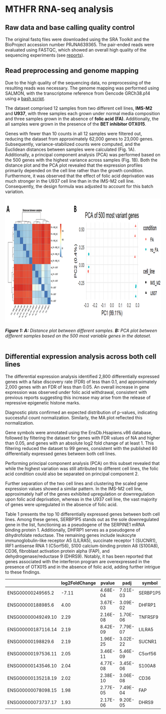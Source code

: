 # MTHFR RNA-seq analysis

## Raw data and base calling quality control

The original fastq files were downloaded using the SRA Toolkit and the BioProject accession number PRJNA639365. The pair-ended reads were evaluated using FASTQC, which showed an overall high quality of the sequencing experiments (see [reports](https://github.com/ManuelGehl/mthfr_aml_rna_seq/tree/main/qc_reports_reads)).

## Read preprocessing and genome mapping

Due to the high quality of the sequencing data, no preprocessing of the resulting reads was necessary. The genome mapping was performed using SALMON, with the transcriptome reference from Gencode GRCh38.p14 using a [bash script](https://github.com/ManuelGehl/mthfr_aml_rna_seq/blob/main/salmon_pipe.sh).

The dataset comprised 12 samples from two different cell lines, **IMS-M2** and **U937**, with three samples each grown under normal media composition and three samples grown in the absence of **folic acid (FA)**. Additionally, the all samples were grown in the presence of the **BET inhibitor OTX015**.

Genes with fewer than 10 counts in all 12 samples were filtered out, reducing the dataset from approximately 62,000 genes to 23,000 genes. Subsequently, variance-stabilized counts were computed, and the Euclidean distances between samples were calculated (Fig. 1A). Additionally, a principal component analysis (PCA) was performed based on the 500 genes with the highest variance across samples (Fig. 1B). Both the distance plot and the PCA plot revealed that the expression profiles primarily depended on the cell line rather than the growth condition. Furthermore, it was observed that the effect of folic acid deprivation was much stronger in the U937 cell line than in the IMS-M2 cell line. Consequently, the design formula was adjusted to account for this batch variation.

<img src="https://github.com/ManuelGehl/mthfr_aml_rna_seq/blob/main/figures/Figure_1.png?raw=true" height=400>

***Figure 1:*** ***A:*** *Distance plot between different samples.* ***B:*** *PCA plot between different samples based on the 500 most variable genes in the dataset.*
<br></br>


 ## Differential expression analysis across both cell lines

The differential expression analysis identified 2,800 differentially expressed genes with a false discovery rate (FDR) of less than 0.1, and approximately 2,000 genes with an FDR of less than 0.05. An overall increase in gene expression was observed under folic acid withdrawal, consistent with previous reports suggesting this increase may arise from the release of repressive epigenetic histone marks.

Diagnostic plots confirmed an expected distribution of p-values, indicating successful count normalization. Similarly, the MA plot reflected this normalization.

Gene symbols were annotated using the EnsDb.Hsapiens.v86 database, followed by filtering the dataset for genes with FDR values of NA and higher than 0.05, and genes with an absolute log2 fold change of at least 1. This filtering reduced the dataset to 99 genes, consistent with the published 80 differentially expressed genes between both cell lines.

Performing principal component analysis (PCA) on this subset revealed that while the highest variation was still attributed to different cell lines, the folic acid condition could also be separated on principal component 2.

Further separation of the two cell lines and clustering the scaled gene expression values showed a similar pattern. In the IMS-M2 cell line, approximately half of the genes exhibited upregulation or downregulation upon folic acid deprivation, whereas in the U937 cell line, the vast majority of genes were upregulated in the absence of folic acid.

Table 1 presents the top 10 differentially expressed genes between both cell lines. Among these genes, SERBP1P5 stands out as the sole downregulated gene in the list, functioning as a pseudogene of the SERPINE1 mRNA binding protein 1. Additionally, DHFRP1 serves as a pseudogene of dihydrofolate reductase. The remaining genes include leukocyte immunoglobulin-like receptor A5 (LILRA5), succinate receptor 1 (SUCNR1), IRF1 antisense RNA 1 (C5orf56), S100 calcium-binding protein A8 (S100A8), CD36, fibroblast activation protein alpha (FAP), and dehydrogenase/reductase 9 (DHRS9). Notably, it has been reported that genes associated with the interferon program are overexpressed in the presence of OTX015 and in the absence of folic acid, adding further intrigue to these findings.


|                 | log2FoldChange | pvalue             | padj               | symbol  |
|-----------------|----------------|--------------------|--------------------|---------|
| ENSG00000249565.2 | -7.11          | 4.68E-04           | 7.01E-03           | SERBP1P5 |
| ENSG00000188985.6 | 4.00           | 3.67E-03           | 3.09E-02           | DHFRP1  |
| ENSG00000049249.10| 2.29           | 2.16E-08           | 1.70E-06           | TNFRSF9 |
| ENSG00000187116.14| 2.19           | 8.42E-09           | 7.79E-07           | LILRA5  |
| ENSG00000198829.6 | 2.19           | 1.96E-25           | 3.02E-22           | SUCNR1  |
| ENSG00000197536.11| 2.05           | 3.46E-11           | 5.46E-09           | C5orf56 |
| ENSG00000143546.10| 2.04           | 4.77E-08           | 3.45E-06           | S100A8  |
| ENSG00000135218.19| 2.02           | 2.38E-10           | 3.06E-08           | CD36    |
| ENSG00000078098.15| 1.98           | 2.77E-05           | 7.49E-04           | FAP     |
| ENSG00000073737.17| 1.93           | 2.17E-06           | 9.20E-05           | DHRS9   |



